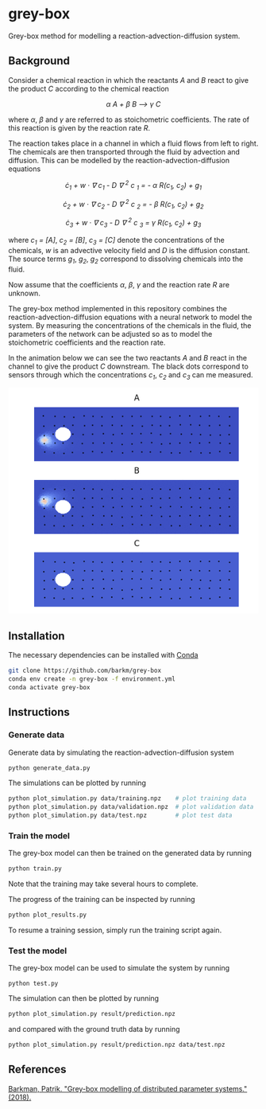 # grey-box

Grey-box method for modelling a reaction-advection-diffusion system.

## Background

Consider a chemical reaction in which the reactants _A_ and _B_ react to give the product _C_
according to the chemical reaction


<p align='center'>
<i>&alpha; A + &beta; B &#10230; &gamma; C</i>
</p>

where _&alpha;_, _&beta;_ and _&gamma;_ are referred to as stoichometric coefficients. 
The rate of this reaction is given by the reaction rate _R_. 

The reaction takes place in a channel in which a fluid flows from left to right.
The chemicals are then transported through the fluid by advection and diffusion. 
This can be modelled by the reaction-advection-diffusion equations

<p align='center'>
<i>
c&#775;<sub>1</sub> + w &middot; &nabla; c<sub>1</sub>
 - D &nabla; <sup>2</sup> c <sub>1</sub> = - &alpha; R(c<sub>1</sub>, c<sub>2</sub>) + g<sub>1</sub>
</i>
</p>

<p align='center'>
<i>
c&#775;<sub>2</sub> + w &middot; &nabla; c<sub>2</sub>
 - D &nabla; <sup>2</sup> c <sub>2</sub> = - &beta; R(c<sub>1</sub>, c<sub>2</sub>)  + g<sub>2</sub>
</i>
</p>

<p align='center'>
<i>
c&#775;<sub>3</sub> + w &middot; &nabla; c<sub>3</sub> 
- D &nabla; <sup>2</sup> c <sub>3</sub> = &gamma; R(c<sub>1</sub>, c<sub>2</sub>)  + g<sub>3</sub>
</i>
</p>
      

      
where _c<sub>1</sub> = [A]_, _c<sub>2</sub> = [B]_, _c<sub>3</sub> = [C]_ denote the 
concentrations of the chemicals, _w_ is an advective velocity field and _D_ is the diffusion constant.
The source terms _g<sub>1</sub>_, _g<sub>2</sub>_, _g<sub>2</sub>_ correspond to dissolving
chemicals into the fluid.

Now assume that the coefficients _&alpha;_, _&beta;_, _&gamma;_ and the reaction rate _R_ are unknown. 


The grey-box method implemented in this repository combines the reaction-advection-diffusion equations with a 
neural network to model the system. By measuring the concentrations of the chemicals in the fluid, the parameters 
of the network can be adjusted so as to model the stoichometric coefficients and the reaction rate. 

In the animation below we can see the two reactants _A_ and _B_ react in the channel to give the product _C_ downstream.
The black dots correspond to sensors through which the concentrations _c<sub>1</sub>_, 
_c<sub>2</sub>_ and _c<sub>3</sub>_ can me measured.

<p align='center'>
<img src=resources/simulation.gif/>
</p>

## Installation

The necessary dependencies can be installed with [Conda](https://docs.conda.io/en/latest/)

```bash
git clone https://github.com/barkm/grey-box
conda env create -n grey-box -f environment.yml
conda activate grey-box
```

## Instructions

### Generate data

Generate data by simulating the reaction-advection-diffusion system

```bash
python generate_data.py
```

The simulations can be plotted by running

```bash
python plot_simulation.py data/training.npz    # plot training data
python plot_simulation.py data/validation.npz  # plot validation data
python plot_simulation.py data/test.npz        # plot test data
```

### Train the model

The grey-box model can then be trained on the generated data by running

```bash
python train.py
```

Note that the training may take several hours to complete. 

The progress of the training can be inspected by running

```bash
python plot_results.py
```

To resume a training session, simply run the training script again. 

### Test the model

The grey-box model can be used to simulate the system by running

```
python test.py
```

The simulation can then be plotted by running 

```bash
python plot_simulation.py result/prediction.npz
```

and compared with the ground truth data by running

```bash
python plot_simulation.py result/prediction.npz data/test.npz
```

## References

[Barkman, Patrik. "Grey-box modelling of distributed parameter systems." (2018).](http://kth.diva-portal.org/smash/record.jsf?pid=diva2%3A1274745&dswid=6513)

